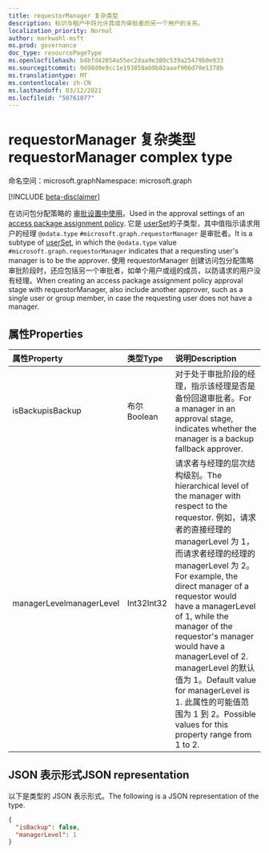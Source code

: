 ```yaml
---
title: requestorManager 复杂类型
description: 标识与租户中将允许其成为审批者的另一个用户的关系。
localization_priority: Normal
author: markwahl-msft
ms.prod: governance
doc_type: resourcePageType
ms.openlocfilehash: b4bfd42854a55ec2daa9e380c539a25479b0e933
ms.sourcegitcommit: 9d98d9e9cc1e193850ab9b82aaaf906d70e1378b
ms.translationtype: MT
ms.contentlocale: zh-CN
ms.lasthandoff: 03/12/2021
ms.locfileid: "50761077"
---
```

# <a name="requestormanager-complex-type"></a><span data-ttu-id="c9ad3-103">requestorManager 复杂类型</span><span class="sxs-lookup"><span data-stu-id="c9ad3-103">requestorManager complex type</span></span>

<span data-ttu-id="c9ad3-104">命名空间：microsoft.graph</span><span class="sxs-lookup"><span data-stu-id="c9ad3-104">Namespace: microsoft.graph</span></span>

[!INCLUDE [beta-disclaimer](../../includes/beta-disclaimer.md)]

<span data-ttu-id="c9ad3-105">在访问包分配策略的 [审批设置中使用](accesspackageassignmentpolicy.md)。</span><span class="sxs-lookup"><span data-stu-id="c9ad3-105">Used in the approval settings of an [access package assignment policy](accesspackageassignmentpolicy.md).</span></span> <span data-ttu-id="c9ad3-106">它是 [userSet](userset.md)的子类型，其中值指示请求用户的经理 `@odata.type` `#microsoft.graph.requestorManager` 是审批者。</span><span class="sxs-lookup"><span data-stu-id="c9ad3-106">It is a subtype of [userSet](userset.md), in which the `@odata.type` value `#microsoft.graph.requestorManager` indicates that a requesting user's manager is to be the approver.</span></span>  <span data-ttu-id="c9ad3-107">使用 requestorManager 创建访问包分配策略审批阶段时，还应包括另一个审批者，如单个用户或组的成员，以防请求的用户没有经理。</span><span class="sxs-lookup"><span data-stu-id="c9ad3-107">When creating an access package assignment policy approval stage with requestorManager, also include another approver, such as a single user or group member, in case the requesting user does not have a manager.</span></span>


## <a name="properties"></a><span data-ttu-id="c9ad3-108">属性</span><span class="sxs-lookup"><span data-stu-id="c9ad3-108">Properties</span></span>


| <span data-ttu-id="c9ad3-109">属性</span><span class="sxs-lookup"><span data-stu-id="c9ad3-109">Property</span></span>                     | <span data-ttu-id="c9ad3-110">类型</span><span class="sxs-lookup"><span data-stu-id="c9ad3-110">Type</span></span>                      | <span data-ttu-id="c9ad3-111">说明</span><span class="sxs-lookup"><span data-stu-id="c9ad3-111">Description</span></span> |
| :--------------------------- | :------------------------ | :---------- |
| <span data-ttu-id="c9ad3-112">isBackup</span><span class="sxs-lookup"><span data-stu-id="c9ad3-112">isBackup</span></span> | <span data-ttu-id="c9ad3-113">布尔</span><span class="sxs-lookup"><span data-stu-id="c9ad3-113">Boolean</span></span> | <span data-ttu-id="c9ad3-114">对于处于审批阶段的经理，指示该经理是否是备份回退审批者。</span><span class="sxs-lookup"><span data-stu-id="c9ad3-114">For a manager in an approval stage, indicates whether the manager is a backup fallback approver.</span></span> |
|<span data-ttu-id="c9ad3-115">managerLevel</span><span class="sxs-lookup"><span data-stu-id="c9ad3-115">managerLevel</span></span> | <span data-ttu-id="c9ad3-116">Int32</span><span class="sxs-lookup"><span data-stu-id="c9ad3-116">Int32</span></span> | <span data-ttu-id="c9ad3-117">请求者与经理的层次结构级别。</span><span class="sxs-lookup"><span data-stu-id="c9ad3-117">The hierarchical level of the manager with respect to the requestor.</span></span> <span data-ttu-id="c9ad3-118">例如，请求者的直接经理的 managerLevel 为 1，而请求者经理的经理的 managerLevel 为 2。</span><span class="sxs-lookup"><span data-stu-id="c9ad3-118">For example, the direct manager of a requestor would have a managerLevel of 1, while the manager of the requestor's manager would have a managerLevel of 2.</span></span> <span data-ttu-id="c9ad3-119">managerLevel 的默认值为 1。</span><span class="sxs-lookup"><span data-stu-id="c9ad3-119">Default value for managerLevel is 1.</span></span> <span data-ttu-id="c9ad3-120">此属性的可能值范围为 1 到 2。</span><span class="sxs-lookup"><span data-stu-id="c9ad3-120">Possible values for this property range from 1 to 2.</span></span> |


## <a name="json-representation"></a><span data-ttu-id="c9ad3-121">JSON 表示形式</span><span class="sxs-lookup"><span data-stu-id="c9ad3-121">JSON representation</span></span>

<span data-ttu-id="c9ad3-122">以下是类型的 JSON 表示形式。</span><span class="sxs-lookup"><span data-stu-id="c9ad3-122">The following is a JSON representation of the type.</span></span>

<!-- {
  "blockType": "resource",
  "optionalProperties": [

  ],
  "@odata.type": "microsoft.graph.requestorManager",
  "baseType": "microsoft.graph.userSet"
}-->

```json
{
  "isBackup": false,
  "managerLevel": 1
}
```


<!-- uuid: 16cd6b66-4b1a-43a1-adaf-3a886856ed98
2019-02-04 14:57:30 UTC -->
<!-- {
  "type": "#page.annotation",
  "description": "requestorManager complex type",
  "keywords": "",
  "section": "documentation",
  "tocPath": ""
}-->


